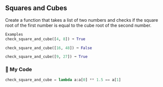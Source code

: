## Squares and Cubes

Create a function that takes a list of two numbers and checks if the square root of the first number is equal to the cube root of the second number.
```python
Examples
check_square_and_cube([4, 8]) ➞ True

check_square_and_cube([16, 48]) ➞ False

check_square_and_cube([9, 27]) ➞ True
```
### 🐍 My Code
```python
check_square_and_cube = lambda a:a[0] ** 1.5 == a[1]
```
